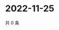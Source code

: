 # 2022-11-25

共 0 条

<!-- BEGIN WEIBO -->
<!-- 最后更新时间 Fri Nov 25 2022 04:14:59 GMT+0800 (China Standard Time) -->

<!-- END WEIBO -->
